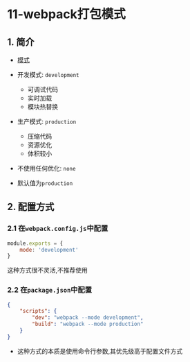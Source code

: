 # 11-webpack打包模式

## 1. 简介

- [模式](https://www.webpackjs.com/configuration/mode/)

- 开发模式: `development`
  - 可调试代码
  - 实时加载
  - 模块热替换
- 生产模式: `production`
  - 压缩代码
  - 资源优化
  - 体积较小
- 不使用任何优化: `none`
- 默认值为`production`

## 2. 配置方式

### 2.1 在`webpack.config.js`中配置

```javascript
module.exports = {
    mode: 'development'
}
```

这种方式很不灵活,不推荐使用

### 2.2 在`package.json`中配置

```json
{
    "scripts": {
        "dev": "webpack --mode development",
        "build": "webpack --mode production"
    }
}
```

- 这种方式的本质是使用命令行参数,其优先级高于配置文件方式
